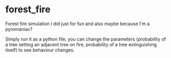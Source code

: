# forest_fire

Forest fire simulation I did just for fun and also maybe because I'm a pyromaniac?

Simply run it as a python file, you can change the parameters (probability of a tree setting an adjacent tree on fire, probability of a tree extinguishing itself) to see behaviour changes.
